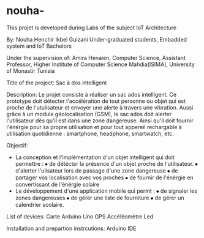 # nouha-
This projet is developed during Labs of the subject IoT Architecture

By:
Nouha Henchir
Ikbel Guizani
Under-graduated students, 
Embadded system and IoT Bachelors 


Under the supervision of:
Amira Henaien, 
Computer Science, Assistant Professor,
Higher Institute of Computer Science Mahdia(ISIMA),
University of Monastir Tunisia


Title of the project:
Sac à dos intelligent

Description:
Le projet consiste à réaliser un sac ados intelligent. Ce prototype doit détecter l'accélération de tout personne ou objet qui est proche de l'utulisateur et envoyer une alerte à travers une vibration. Aussi grâce à un module géolocalisation (GSM), le sac ados doit alerter l'utilisateur dès qu'il est dans une zone dangereuse. Ainsi qu'il doit fournir l'énérgie pour sa propre utilisation et pour tout appereil rechargable à utilisation quotidienne : smartphone, headphone, smartwatch, etc. 
 

Objectif:
- La conception et l'implémentation d'un objet intelligent qui doit permettre : 
⦁	de détécter la présence d'un objet  proche de l'utilisateur.
⦁	d'alerter l'ulisateur lors de passage d'une zone dangereuse 
⦁	de partager vos localisation avec vos proches
⦁	de fournir de l'énérgie en convertissant de l'énérgie solaire
- Le développement d'une application mobile qui permt :
⦁	de signaler les zones dangereuses 
⦁	de gérer une liste de fourniture 
⦁	de gérer un calendrier scolaire.


List of devices:
Carte Arduino Uno
GPS
Accéléomètre
Led



Installation and prepartion instrcutions: 
Arduino IDE
